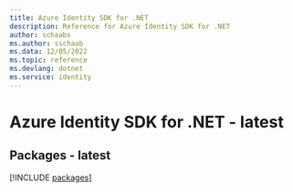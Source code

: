 ```yaml
---
title: Azure Identity SDK for .NET
description: Reference for Azure Identity SDK for .NET
author: schaabs
ms.author: sschaab
ms.data: 12/05/2022
ms.topic: reference
ms.devlang: dotnet
ms.service: identity
---
```

# Azure Identity SDK for .NET - latest
## Packages - latest
[!INCLUDE [packages](identity-index.md)]